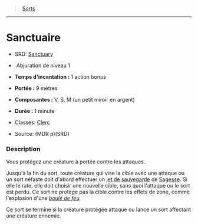 ﻿---
!SpellItem
Family: SpellHD
Level: 1
Type: Abjuration
CastingTime: 1 action bonus
Range: 9 mètres
Components: V, S, M (un petit miroir en argent)
Duration: 1 minute
Classes: '[Clerc](hd_cleric.md)'
Id: spells_hd.md#sanctuaire
ParentLink: spells_hd.md#sorts
Name: Sanctuaire
ParentName: Sorts
NameLevel: 1
AltName: '[Sanctuary](srd_spells_sanctuary.md)'
Source: (MDR p)(SRD)
Attributes:
  Name: Sanctuaire
  Markdown: >+
    # <!--Name-->Sanctuaire<!--/Name-->


    - SRD: <!--AltName-->[Sanctuary](srd_spells_sanctuary.md)<!--/AltName-->


    -  <!--Type-->Abjuration<!--/Type--> de niveau <!--Level-->1<!--/Level-->


    - **Temps d'incantation :** <!--CastingTime-->1 action bonus<!--/CastingTime-->


    - **Portée :** <!--Range-->9 mètres<!--/Range-->


    - **Composantes :** <!--Components-->V, S, M (un petit miroir en argent)<!--/Components-->


    - **Durée :** <!--Duration-->1 minute<!--/Duration-->


    - Classes: <!--Classes-->[Clerc](hd_cleric.md)<!--/Classes-->


    - Source: <!--Source-->(MDR p)(SRD)<!--/Source-->


    ### Description


    Vous protégez une créature à portée contre les attaques.


    Jusqu'à la fin du sort, toute créature qui vise la cible avec une attaque ou un sort néfaste doit d'abord effectuer un [jet de sauvegarde](hd_abilities_jets_de_sauvegarde.md) de [Sagesse](hd_abilities_wisdom.md). Si elle le rate, elle doit choisir une nouvelle cible, sans quoi l'attaque ou le sort est perdu. Ce sort ne protège pas la cible contre les effets de zone, comme l'explosion d'une _[boule de feu](hd_spells_boule_de_feu.md)_.


    Ce sort se termine si la créature protégée attaque ou lance un sort affectant une créature ennemie.

  AltName: '[Sanctuary](srd_spells_sanctuary.md)'
  Type: Abjuration
  Level: 1
  CastingTime: 1 action bonus
  Range: 9 mètres
  Components: V, S, M (un petit miroir en argent)
  Duration: 1 minute
  Classes: '[Clerc](hd_cleric.md)'
  Source: (MDR p)(SRD)
AttributesDictionary: >+
  Name: Sanctuaire

  Markdown: >+

    # <!--Name-->Sanctuaire<!--/Name-->





    - SRD: <!--AltName-->[Sanctuary](srd_spells_sanctuary.md)<!--/AltName-->





    -  <!--Type-->Abjuration<!--/Type--> de niveau <!--Level-->1<!--/Level-->





    - **Temps d'incantation :** <!--CastingTime-->1 action bonus<!--/CastingTime-->





    - **Portée :** <!--Range-->9 mètres<!--/Range-->





    - **Composantes :** <!--Components-->V, S, M (un petit miroir en argent)<!--/Components-->





    - **Durée :** <!--Duration-->1 minute<!--/Duration-->





    - Classes: <!--Classes-->[Clerc](hd_cleric.md)<!--/Classes-->





    - Source: <!--Source-->(MDR p)(SRD)<!--/Source-->





    ### Description





    Vous protégez une créature à portée contre les attaques.





    Jusqu'à la fin du sort, toute créature qui vise la cible avec une attaque ou un sort néfaste doit d'abord effectuer un [jet de sauvegarde](hd_abilities_jets_de_sauvegarde.md) de [Sagesse](hd_abilities_wisdom.md). Si elle le rate, elle doit choisir une nouvelle cible, sans quoi l'attaque ou le sort est perdu. Ce sort ne protège pas la cible contre les effets de zone, comme l'explosion d'une _[boule de feu](hd_spells_boule_de_feu.md)_.





    Ce sort se termine si la créature protégée attaque ou lance un sort affectant une créature ennemie.



  AltName: '[Sanctuary](srd_spells_sanctuary.md)'

  Type: Abjuration

  Level: 1

  CastingTime: 1 action bonus

  Range: 9 mètres

  Components: V, S, M (un petit miroir en argent)

  Duration: 1 minute

  Classes: '[Clerc](hd_cleric.md)'

  Source: (MDR p)(SRD)

---
> [Sorts](hd_spells.md)

---

# Sanctuaire

- SRD: [Sanctuary](srd_spells_sanctuary.md)

-  Abjuration de niveau 1

- **Temps d'incantation :** 1 action bonus

- **Portée :** 9 mètres

- **Composantes :** V, S, M (un petit miroir en argent)

- **Durée :** 1 minute

- Classes: [Clerc](hd_cleric.md)

- Source: (MDR p)(SRD)

### Description

Vous protégez une créature à portée contre les attaques.

Jusqu'à la fin du sort, toute créature qui vise la cible avec une attaque ou un sort néfaste doit d'abord effectuer un [jet de sauvegarde](hd_abilities_jets_de_sauvegarde.md) de [Sagesse](hd_abilities_wisdom.md). Si elle le rate, elle doit choisir une nouvelle cible, sans quoi l'attaque ou le sort est perdu. Ce sort ne protège pas la cible contre les effets de zone, comme l'explosion d'une _[boule de feu](hd_spells_boule_de_feu.md)_.

Ce sort se termine si la créature protégée attaque ou lance un sort affectant une créature ennemie.

